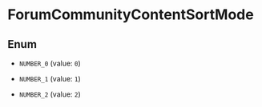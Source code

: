 
# ForumCommunityContentSortMode

## Enum


* `NUMBER_0` (value: `0`)

* `NUMBER_1` (value: `1`)

* `NUMBER_2` (value: `2`)



